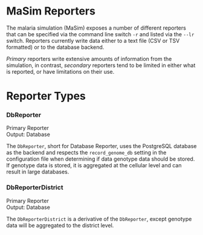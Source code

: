 # MaSim Reporters

The malaria simulation (MaSim) exposes a number of different reporters that can be specified via the command line switch
`-r` and listed via the `--lr` switch. Reporters currently write data either to a text file (CSV or TSV formatted) or to
the database backend. 

*Primary* reporters write extensive amounts of information from the simulation, in contrast, 
*secondary* reporters tend to be limited in either what is reported, or have limitations on their use.  

# Reporter Types

### DbReporter
Primary Reporter \
Output: Database
 
The `DbReporter`, short for Database Reporter, uses the PostgreSQL database as the backend and respects the `record_genome_db` 
setting in the configuration file when determining if data genotype data should be stored. If genotype data is stored, 
it is aggregated at the cellular level and can result in large databases.

### DbReporterDistrict
Primary Reporter \
Output: Database

The `DbReporterDistrict` is a derivative of the `DbReporter`, except genotype data will be aggregated to the district level. 